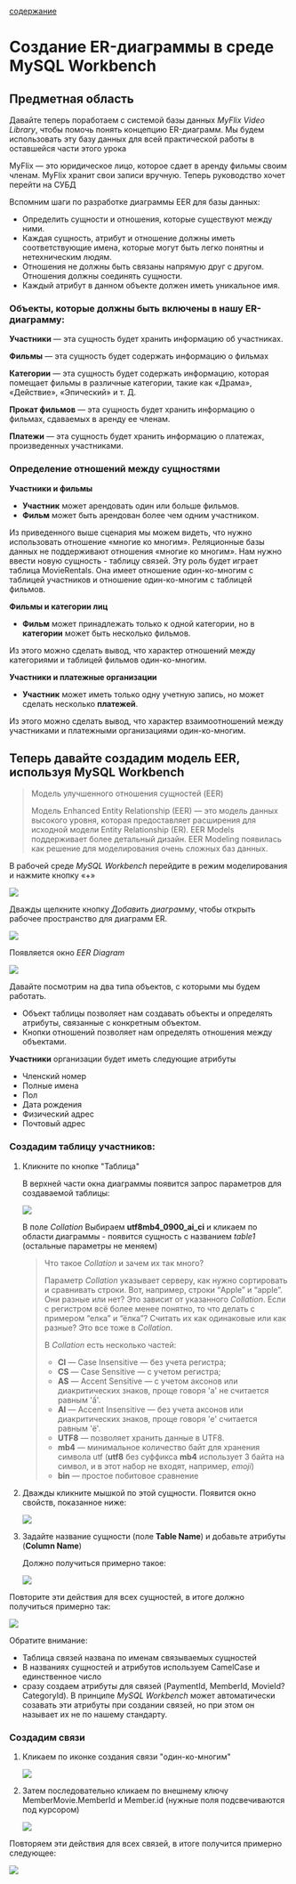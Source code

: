 [содержание](/readme.md)

# Создание ER-диаграммы в среде MySQL Workbench

## Предметная область

Давайте теперь поработаем с системой базы данных *MyFlix Video Library*, чтобы помочь понять концепцию ER-диаграмм. Мы будем использовать эту базу данных для всей практической работы в оставшейся части этого урока

MyFlix — это юридическое лицо, которое сдает в аренду фильмы своим членам. MyFlix хранит свои записи вручную. Теперь руководство хочет перейти на СУБД

Вспомним шаги по разработке диаграммы EER для базы данных:

* Определить сущности и отношения, которые существуют между ними.
* Каждая сущность, атрибут и отношение должны иметь соответствующие имена, которые могут быть легко понятны и нетехническим людям.
* Отношения не должны быть связаны напрямую друг с другом. Отношения должны соединять сущности.
* Каждый атрибут в данном объекте должен иметь уникальное имя.

### Объекты, которые должны быть включены в нашу ER-диаграмму:

**Участники** — эта сущность будет хранить информацию об участниках.

**Фильмы** — эта сущность будет содержать информацию о фильмах

**Категории** — эта сущность будет содержать информацию, которая помещает фильмы в различные категории, такие как «Драма», «Действие», «Эпический» и т. Д.

**Прокат фильмов** — эта сущность будет хранить информацию о фильмах, сдаваемых в аренду ее членам.

**Платежи** — эта сущность будет хранить информацию о платежах, произведенных участниками.

### Определение отношений между сущностями

**Участники и фильмы**

* **Участник** может арендовать один или больше фильмов.
* **Фильм** может быть арендован более чем одним участником.

Из приведенного выше сценария мы можем видеть, что нужно использовать отношение «многие ко многим». Реляционные базы данных не поддерживают отношения «многие ко многим». Нам нужно ввести новую сущность - таблицу связей. Эту роль будет играет таблица MovieRentals. Она имеет отношение один-ко-многим с таблицей участников и отношение один-ко-многим с таблицей фильмов.

**Фильмы и категории лиц**

* **Фильм** может принадлежать только к одной категории, но в **категории** может быть несколько фильмов.

Из этого можно сделать вывод, что характер отношений между категориями и таблицей фильмов один-ко-многим.

**Участники и платежные организации**

* **Участник** может иметь только одну учетную запись, но может сделать несколько **платежей**.

Из этого можно сделать вывод, что характер взаимоотношений между участниками и платежными организациями один-ко-многим.

## Теперь давайте создадим модель EER, используя MySQL Workbench

>Модель улучшенного отношения сущностей (EER)
>
>Модель Enhanced Entity Relationship (EER) — это модель данных высокого уровня, которая предоставляет расширения для исходной модели Entity Relationship (ER). EER Models поддерживает более детальный дизайн. EER Modeling появилась как решение для моделирования очень сложных баз данных.

В рабочей среде *MySQL Workbench* перейдите в режим моделирования и нажмите кнопку «+»

![](../img/01012.png)

Дважды щелкните кнопку *Добавить диаграмму*, чтобы открыть рабочее пространство для диаграмм ER.

![](../img/01013.png)

Появляется окно *EER Diagram*

![](../img/01014.png)

Давайте посмотрим на два типа объектов, с которыми мы будем работать.

* Объект таблицы позволяет нам создавать объекты и определять атрибуты, связанные с конкретным объектом.
* Кнопки отношений позволяет нам определять отношения между объектами.

**Участники** организации будет иметь следующие атрибуты

* Членский номер
* Полные имена
* Пол
* Дата рождения
* Физический адрес
* Почтовый адрес

### Создадим таблицу участников:

1. Кликните по кнопке "Таблица"

    В верхней части окна диаграммы появится запрос параметров для создаваемой таблицы:

    ![](../img/01015.png)

    В поле *Collation* Выбираем **utf8mb4_0900_ai_ci** и кликаем по области диаграммы - появится сущность с названием *table1* (остальные параметры не меняем)

    >Что такое *Collation* и зачем их так много?
    >
    >Параметр *Collation* указывает серверу, как нужно сортировать и сравнивать строки. Вот, например, строки “Apple” и “apple”. Они разные или нет? Это зависит от указанного *Collation*. Если с регистром всё более менее понятно, то что делать с примером “елка” и “ёлка”? Считать их как одинаковые или как разные? Это все тоже в *Collation*.
    >
    >В *Collation* есть несколько частей:
    >
    >* **CI** — Case Insensitive — без учета регистра;
    >* **CS** — Case Sensitive — c учетом регистра;
    >* **AS** — Accent Sensitive — с учетом аксонов или диакритических знаков, проще говоря 'a' не считается равным 'ấ'.
    >* **AI** — Accent Insensitive — без учета аксонов или диакритических знаков, проще говоря 'е' считается равным 'ё'.
    >* **UTF8** — позволяет хранить данные в UTF8.
    >* **mb4** — минимальное количество байт для хранения символа utf (**utf8** без суффикса **mb4** использует 3 байта на символ, и в этот набор не входят, например, *emoji*)
    >* **bin** — простое побитовое сравнение 

2. Дважды кликните мышкой по этой сущности. Появится окно свойств, показанное ниже:

    ![](../img/01016.png)

3. Задайте название сущности (поле **Table Name**) и добавьте атрибуты (**Column Name**)

    Должно получиться примерно такое:

    ![](../img/01018.png)

Повторите эти действия для всех сущностей, в итоге должно получиться примерно так:

![](../img/01017.png)

Обратите внимание:

* Таблица связей названа по именам связываемых сущностей
* В названиях сущностей и атрибутов используем CamelCase и единственное число
* сразу создаем атрибуты для связей (PaymentId, MemberId, MovieId? CategoryId). В принципе *MySQL Workbench* может автоматически созавать эти атрибуты при создании связей, но при этом он называет их не по нашему стандарту.

### Создадим связи

1. Кликаем по иконке создания связи "один-ко-многим"

    ![](../img/01019.png)

2. Затем последовательно кликаем по внешнему ключу MemberMovie.MemberId и Member.id (нужные поля подсвечиваются под курсором)

    ![](../img/01020.png)

Повторяем эти действия для всех связей, в итоге получится примерно следующее:    

![](../img/01021.png)
